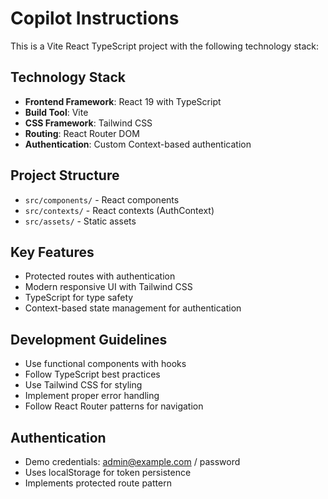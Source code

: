 # Copilot Instructions

<!-- Use this file to provide workspace-specific custom instructions to Copilot. For more details, visit https://code.visualstudio.com/docs/copilot/copilot-customization#_use-a-githubcopilotinstructionsmd-file -->

This is a Vite React TypeScript project with the following technology stack:

## Technology Stack
- **Frontend Framework**: React 19 with TypeScript
- **Build Tool**: Vite
- **CSS Framework**: Tailwind CSS
- **Routing**: React Router DOM
- **Authentication**: Custom Context-based authentication

## Project Structure
- `src/components/` - React components
- `src/contexts/` - React contexts (AuthContext)
- `src/assets/` - Static assets

## Key Features
- Protected routes with authentication
- Modern responsive UI with Tailwind CSS
- TypeScript for type safety
- Context-based state management for authentication

## Development Guidelines
- Use functional components with hooks
- Follow TypeScript best practices
- Use Tailwind CSS for styling
- Implement proper error handling
- Follow React Router patterns for navigation

## Authentication
- Demo credentials: admin@example.com / password
- Uses localStorage for token persistence
- Implements protected route pattern

